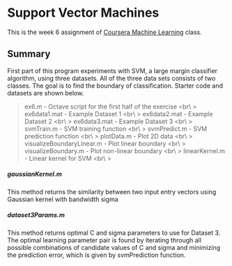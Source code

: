 Support Vector Machines
=====
This is the week 6 assignment of [Coursera Machine Learning](https://www.coursera.org/course/ml) class.

Summary
-------
First part of this program experiments with SVM, a large margin classifier algorithm, using three datasets. All of the three data sets consists of two classes. The goal is to find the boundary of classification. Starter code and datasets are shown below. 

> ex6.m - Octave script for the first half of the exercise <br\ >
> ex6data1.mat - Example Dataset 1 <br\ >
> ex6data2.mat - Example Dataset 2 <br\ >
> ex6data3.mat - Example Dataset 3 <br\ >
> svmTrain.m - SVM training function <br\ >
> svmPredict.m - SVM prediction function <br\ >
> plotData.m - Plot 2D data <br\ >
> visualizeBoundaryLinear.m - Plot linear boundary <br\ >
> visualizeBoundary.m - Plot non-linear boundary <br\ >
> linearKernel.m - Linear kernel for SVM <br\ >

##### gaussianKernel.m 
This method returns the similarity between two input entry vectors using Gaussian kernel with bandwidth sigma

##### dataset3Params.m 
This method returns optimal C and sigma parameters to use for Dataset 3. The optimal learning parameter pair is found by iterating through all possible combinations of candidate values of C and sigma and minimizing the prediction error, which is given by svmPrediction function.
